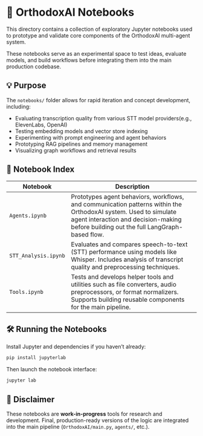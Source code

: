 
# 🧪 OrthodoxAI Notebooks

This directory contains a collection of exploratory Jupyter notebooks used to prototype and validate core components of the OrthodoxAI multi-agent system.

These notebooks serve as an experimental space to test ideas, evaluate models, and build workflows before integrating them into the main production codebase.



## 💡 Purpose

The `notebooks/` folder allows for rapid iteration and concept development, including:

- Evaluating transcription quality from various STT model providers(e.g., ElevenLabs, OpenAI)
- Testing embedding models and vector store indexing
- Experimenting with prompt engineering and agent behaviors
- Prototyping RAG pipelines and memory management
- Visualizing graph workflows and retrieval results



## 📓 Notebook Index

| Notebook            | Description |
|---------------------|-------------|
| `Agents.ipynb`      | Prototypes agent behaviors, workflows, and communication patterns within the OrthodoxAI system. Used to simulate agent interaction and decision-making before building out the full LangGraph-based flow. |
| `STT_Analysis.ipynb`| Evaluates and compares speech-to-text (STT) performance using models like Whisper. Includes analysis of transcript quality and preprocessing techniques. |
| `Tools.ipynb`       | Tests and develops helper tools and utilities such as file converters, audio preprocessors, or format normalizers. Supports building reusable components for the main pipeline. |




## 🛠️ Running the Notebooks

Install Jupyter and dependencies if you haven’t already:

```bash
pip install jupyterlab
```

Then launch the notebook interface:

```bash
jupyter lab
```



## 📌 Disclaimer

These notebooks are **work-in-progress** tools for research and development. Final, production-ready versions of the logic are integrated into the main pipeline (`OrthodoxAI/main.py`, `agents/`, etc.).

